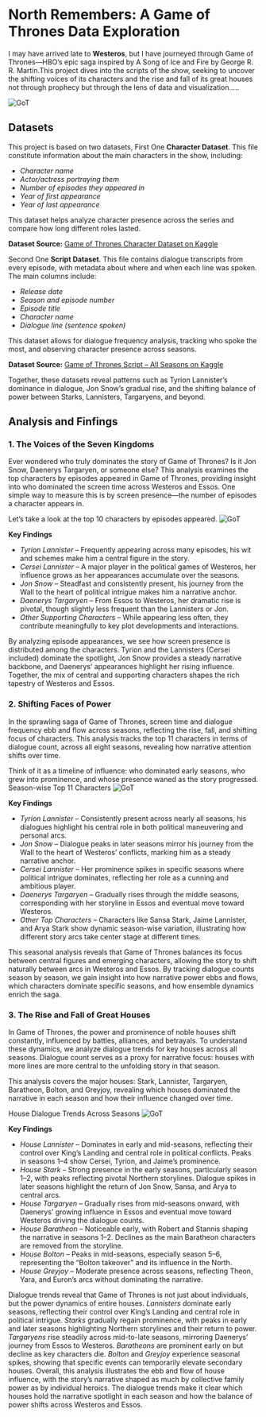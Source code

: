 # North Remembers: A Game of Thrones Data Exploration
I may have arrived late to **Westeros**, but I have journeyed through Game of Thrones—HBO’s epic saga inspired by A Song of Ice and Fire by George R. R. Martin.This project dives into the scripts of the show, seeking to uncover the shifting voices of its characters and the rise and fall of its great houses not through prophecy but through the lens of data and visualization.....



![GoT](./visuals/GoT.jpeg)


## Datasets
This project is based on two datasets, First One **Character Dataset**. This file constitute information about the main characters in the show, including: 
- *Character name*
- *Actor/actress portraying them*
- *Number of episodes they appeared in*
- *Year of first appearance*
- *Year of last appearance*

This dataset helps analyze character presence across the series and compare how long different roles lasted.


**Dataset Source:** [Game of Thrones Character Dataset on Kaggle](https://www.kaggle.com/datasets/rezaghari/game-of-thrones) 

Second One **Script Dataset**. This file contains dialogue transcripts from every episode, with metadata about where and when each line was spoken. The main columns include: 
- *Release date*
- *Season and episode number*
- *Episode title*
- *Character name* 
- *Dialogue line (sentence spoken)*

This dataset allows for dialogue frequency analysis, tracking who spoke the most, and observing character presence across seasons.

**Dataset Source:** [Game of Thrones Script – All Seasons on Kaggle](https://www.kaggle.com/datasets/albenft/game-of-thrones-script-all-seasons)
  
Together, these datasets reveal patterns such as Tyrion Lannister’s dominance in dialogue, Jon Snow’s gradual rise, and the shifting balance of power between Starks, Lannisters, Targaryens, and beyond.

## Analysis and Finfings
### 1. The Voices of the Seven Kingdoms
Ever wondered who truly dominates the story of Game of Thrones? Is it Jon Snow, Daenerys Targaryen, or someone else? This analysis examines the top characters by episodes appeared in Game of Thrones, providing insight into who dominated the screen time across Westeros and Essos. One simple way to measure this is by screen presence—the number of episodes a character appears in. 

Let’s take a look at the top 10 characters by episodes appeared.
![GoT](./visuals/top_10_got_characters.png)


**Key Findings**

- *Tyrion Lannister*  – Frequently appearing across many episodes, his wit and schemes make him a central figure in the story.
- *Cersei Lannister*  – A major player in the political games of Westeros, her influence grows as her appearances accumulate over the seasons.
- *Jon Snow* – Steadfast and consistently present, his journey from the Wall to the heart of political intrigue makes him a narrative anchor.
- *Daenerys Targaryen*  – From Essos to Westeros, her dramatic rise is pivotal, though slightly less frequent than the Lannisters or Jon.
- *Other Supporting Characters*  – While appearing less often, they contribute meaningfully to key plot developments and interactions.


By analyzing episode appearances, we see how screen presence is distributed among the characters. Tyrion and the Lannisters (Cersei included) dominate the spotlight, Jon Snow provides a steady narrative backbone, and Daenerys’ appearances highlight her rising influence. Together, the mix of central and supporting characters shapes the rich tapestry of Westeros and Essos.




### 2. Shifting Faces of Power
In the sprawling saga of Game of Thrones, screen time and dialogue frequency ebb and flow across seasons, reflecting the rise, fall, and shifting focus of characters. This analysis tracks the top 11 characters in terms of dialogue count, across all eight seasons, revealing how narrative attention shifts over time.

Think of it as a timeline of influence: who dominated early seasons, who grew into prominence, and whose presence waned as the story progressed.
Season-wise Top 11 Characters
![GoT](./visuals/season_wise_top11_characters.png)


**Key Findings**

- *Tyrion Lannister*  – Consistently present across nearly all seasons, his dialogues highlight his central role in both political maneuvering and personal arcs.
- *Jon Snow* – Dialogue peaks in later seasons mirror his journey from the Wall to the heart of Westeros’ conflicts, marking him as a steady narrative anchor.
- *Cersei Lannister*  – Her prominence spikes in specific seasons where political intrigue dominates, reflecting her role as a cunning and ambitious player.
- *Daenerys Targaryen*  – Gradually rises through the middle seasons, corresponding with her storyline in Essos and eventual move toward Westeros.
- *Other Top Characters*  – Characters like Sansa Stark, Jaime Lannister, and Arya Stark show dynamic season-wise variation, illustrating how different story arcs take center stage at different times.

This seasonal analysis reveals that Game of Thrones balances its focus between central figures and emerging characters, allowing the story to shift naturally between arcs in Westeros and Essos. By tracking dialogue counts season by season, we gain insight into how narrative power ebbs and flows, which characters dominate specific seasons, and how ensemble dynamics enrich the saga.




### 3. The Rise and Fall of Great Houses
In Game of Thrones, the power and prominence of noble houses shift constantly, influenced by battles, alliances, and betrayals. To understand these dynamics, we analyze dialogue trends for key houses across all seasons. Dialogue count serves as a proxy for narrative focus: houses with more lines are more central to the unfolding story in that season.

This analysis covers the major houses: Stark, Lannister, Targaryen, Baratheon, Bolton, and Greyjoy, revealing which houses dominated the narrative in each season and how their influence changed over time.

House Dialogue Trends Across Seasons
![GoT](./visuals/got_house_trends_dark.png)


**Key Findings**

- *House Lannister*  – Dominates in early and mid-seasons, reflecting their control over King’s Landing and central role in political conflicts. Peaks in seasons 1–4 show Cersei, Tyrion, and Jaime’s prominence.
- *House Stark*  – Strong presence in the early seasons, particularly season 1–2, with peaks reflecting pivotal Northern storylines. Dialogue spikes in later seasons highlight the return of Jon Snow, Sansa, and Arya to central arcs.
- *House Targaryen*  – Gradually rises from mid-seasons onward, with Daenerys’ growing influence in Essos and eventual move toward Westeros driving the dialogue counts.
- *House Baratheon*  – Noticeable early, with Robert and Stannis shaping the narrative in seasons 1–2. Declines as the main Baratheon characters are removed from the storyline.
- *House Bolton*  – Peaks in mid-seasons, especially season 5–6, representing the “Bolton takeover” and its influence in the North.
- *House Greyjoy*  – Moderate presence across seasons, reflecting Theon, Yara, and Euron’s arcs without dominating the narrative.

Dialogue trends reveal that Game of Thrones is not just about individuals, but the power dynamics of entire houses. *Lannisters* dominate early seasons, reflecting their control over King’s Landing and central role in political intrigue. *Starks* gradually regain prominence, with peaks in early and later seasons highlighting Northern storylines and their return to power. *Targaryens* rise steadily across mid-to-late seasons, mirroring Daenerys’ journey from Essos to Westeros. *Baratheons* are prominent early on but decline as key characters die. *Bolton* and *Greyjoy* experience seasonal spikes, showing that specific events can temporarily elevate secondary houses. Overall, this analysis illustrates the ebb and flow of house influence, with the story’s narrative shaped as much by collective family power as by individual heroics. The dialogue trends make it clear which houses hold the narrative spotlight in each season and how the balance of power shifts across Westeros and Essos.
